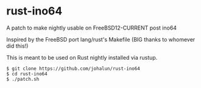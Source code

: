 # rust-ino64
A patch to make nightly usable on FreeBSD12-CURRENT post ino64


Inspired by the FreeBSD port lang/rust's Makefile
(BIG thanks to whomever did this!)


This is meant to be used on Rust nightly installed via rustup. 


```
$ git clone https://github.com/johalun/rust-ino64
$ cd rust-ino64
$ ./patch.sh
```

